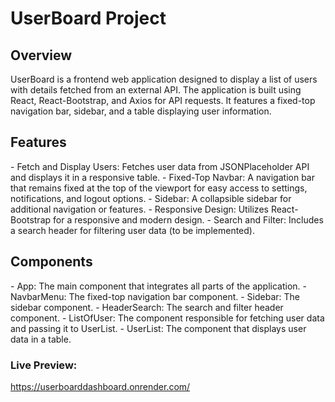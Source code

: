 <h1>UserBoard Project</h1>

<h2>Overview</h2>
UserBoard is a frontend web application designed to display a list of users with details fetched from an external API. The application is built using React, React-Bootstrap, and Axios for API requests. It features a fixed-top navigation bar, sidebar, and a table displaying user information.

<h2>Features</h2>
- Fetch and Display Users: Fetches user data from JSONPlaceholder API and displays it in a responsive table.
- Fixed-Top Navbar: A navigation bar that remains fixed at the top of the viewport for easy access to settings, notifications, and logout options.
- Sidebar: A collapsible sidebar for additional navigation or features.
- Responsive Design: Utilizes React-Bootstrap for a responsive and modern design.
- Search and Filter: Includes a search header for filtering user data (to be implemented).

<h2>Components</h2>
- App: The main component that integrates all parts of the application.
- NavbarMenu: The fixed-top navigation bar component.
- Sidebar: The sidebar component.
- HeaderSearch: The search and filter header component.
- ListOfUser: The component responsible for fetching user data and passing it to UserList.
- UserList: The component that displays user data in a table.

<h3>Live Preview: </h3>

https://userboarddashboard.onrender.com/

